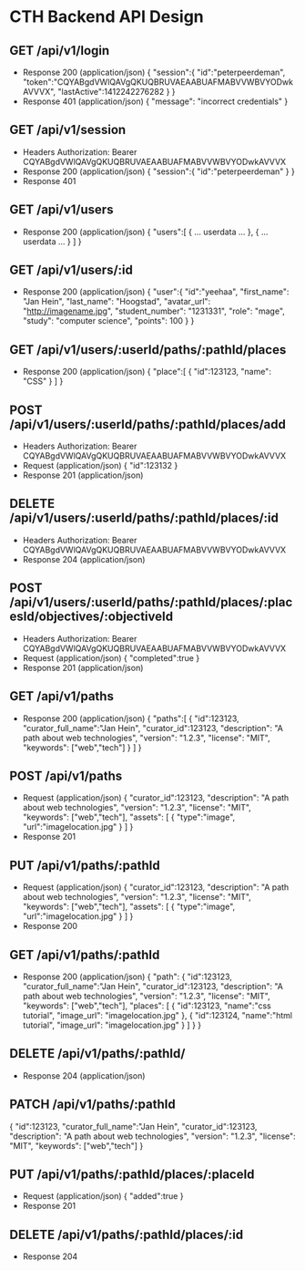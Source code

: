 # CTH Backend API Design

## GET /api/v1/login
+ Response 200 (application/json)
{
    "session":{
        "id":"peterpeerdeman",
        "token":"CQYABgdVWlQAVgQKUQBRUVAEAABUAFMABVVWBVYODwkAVVVX",
        "lastActive":1412242276282
    }
}
+ Response 401 (application/json)
{
    "message": "incorrect credentials"
}

## GET /api/v1/session
+ Headers
    Authorization: Bearer CQYABgdVWlQAVgQKUQBRUVAEAABUAFMABVVWBVYODwkAVVVX
+ Response 200 (application/json)
{
    "session":{
        "id":"peterpeerdeman"
    }
}
+ Response 401

## GET /api/v1/users
+ Response 200 (application/json)
{
    "users":[
        {
            ... userdata ...
        },
        {
            ... userdata ...
        }
    ]
}

## GET /api/v1/users/:id
+ Response 200 (application/json)
{
    "user":{
        "id":"yeehaa",
        "first_name": "Jan Hein",
        "last_name": "Hoogstad",
        "avatar_url": "http://imagename.jpg",
        "student_number": "1231331",
        "role": "mage",
        "study": "computer science",
        "points": 100
    }
}

## GET /api/v1/users/:userId/paths/:pathId/places
+ Response 200 (application/json)
{
    "place":[
        {
            "id":123123,
            "name": "CSS"
        }
    ]
}

## POST /api/v1/users/:userId/paths/:pathId/places/add
+ Headers
    Authorization: Bearer CQYABgdVWlQAVgQKUQBRUVAEAABUAFMABVVWBVYODwkAVVVX
+ Request (application/json)
{
    "id":123132
}
+ Response 201 (application/json)

## DELETE /api/v1/users/:userId/paths/:pathId/places/:id
+ Headers
    Authorization: Bearer CQYABgdVWlQAVgQKUQBRUVAEAABUAFMABVVWBVYODwkAVVVX
+ Response 204 (application/json)

## POST /api/v1/users/:userId/paths/:pathId/places/:placesId/objectives/:objectiveId
+ Headers
    Authorization: Bearer CQYABgdVWlQAVgQKUQBRUVAEAABUAFMABVVWBVYODwkAVVVX
+ Request (application/json)
{
    "completed":true
}
+ Response 201 (application/json)

## GET /api/v1/paths 
+ Response 200 (application/json)
{
    "paths":[
        {
            "id":123123,
            "curator_full_name":"Jan Hein",
            "curator_id":123123,
            "description": "A path about web technologies",
            "version": "1.2.3",
            "license": "MIT",
            "keywords": ["web","tech"]
        }
    ]
}

## POST /api/v1/paths
+ Request (application/json)
{
    "curator_id":123123,
    "description": "A path about web technologies",
    "version": "1.2.3",
    "license": "MIT",
    "keywords": ["web","tech"],
    "assets": [
        {
            "type":"image",
            "url":"imagelocation.jpg"
        }
    ]
}
+ Response 201

## PUT /api/v1/paths/:pathId
+ Request (application/json)
{
    "curator_id":123123,
    "description": "A path about web technologies",
    "version": "1.2.3",
    "license": "MIT",
    "keywords": ["web","tech"],
    "assets": [
        {
            "type":"image",
            "url":"imagelocation.jpg"
        }
    ]
}
+ Response 200

## GET /api/v1/paths/:pathId
+ Response 200 (application/json)
{
    "path": {
        "id":123123,
        "curator_full_name":"Jan Hein",
        "curator_id":123123,
        "description": "A path about web technologies",
        "version": "1.2.3",
        "license": "MIT",
        "keywords": ["web","tech"],
        "places": [
            {
                "id":123123,
                "name":"css tutorial",
                "image_url": "imagelocation.jpg"
            },
            {
                "id":123124,
                "name":"html tutorial",
                "image_url": "imagelocation.jpg"
            }
        ]
    }
}

## DELETE /api/v1/paths/:pathId/
+ Response 204 (application/json)

## PATCH /api/v1/paths/:pathId
{
    "id":123123,
    "curator_full_name":"Jan Hein",
    "curator_id":123123,
    "description": "A path about web technologies",
    "version": "1.2.3",
    "license": "MIT",
    "keywords": ["web","tech"]
}

## PUT /api/v1/paths/:pathId/places/:placeId
+ Request (application/json)
{
    "added":true
}
+ Response 201

## DELETE /api/v1/paths/:pathId/places/:id
+ Response 204
